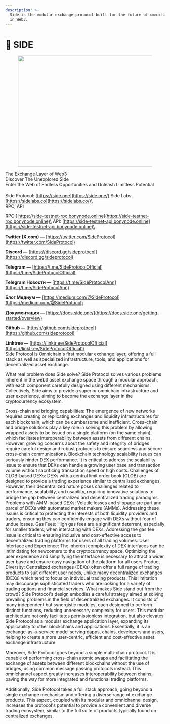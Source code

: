 ```yaml
---
description: >-
  Side is the modular exchange protocol built for the future of omnichain DeFi
  in Web3.
---
```


# 🚀 SIDE

<figure><img src="https://miro.medium.com/v2/resize:fit:1260/0*zFOT-Sli7X6s9_vV.jpg" alt="" height="351" width="700"><figcaption></figcaption></figure>

The Exchange Layer of Web3 \
Discover The Unexplored Side\
Enter the Web of Endless Opportunities and Unleash Limitless Potential\
\
Side Protocol: [https://side.one](https://side.one/) Side Labs: [https://sidelabs.co](https://sidelabs.co/)\
\
RPC, API

RPC:[ https://side-testnet-rpc.bonynode.online](https://side-testnet-rpc.bonynode.online)\
API: [https://side-testnet-api.bonynode.online](https://side-testnet-api.bonynode.online)\


**Twitter (X.com) —** [https://twitter.com/SideProtocol](https://twitter.com/SideProtocol)

**Discord —** [https://discord.gg/sideprotocol](https://discord.gg/sideprotocol)

**Telegram —** [https://t.me/SideProtocolOfficial](https://t.me/SideProtocolOfficial)

**Telegram Новости —** [https://t.me/SideProtocolAnn](https://t.me/SideProtocolAnn)

**Блог Медиум —** [https://medium.com/@SideProtocol](https://medium.com/@SideProtocol)

**Документация —** [https://docs.side.one/](https://docs.side.one/getting-started/overview)

**Github —** [https://github.com/sideprotocol](https://github.com/sideprotocol)

**Linktree —** [https://linktr.ee/SideProtocolOfficial](https://linktr.ee/SideProtocolOfficial)\
\
Side Protocol is Omnichain's first modular exchange layer, offering a full stack as well as specialized infrastructure, tools, and applications for decentralized asset exchange.

What real problem does Side solve? Side Protocol solves various problems inherent in the web3 asset exchange space through a modular approach, with each component carefully designed using different mechanisms. Collectively, Side aims to provide a superior omnichain infrastructure and user experience, aiming to become the exchange layer in the cryptocurrency ecosystem.

Cross-chain and bridging capabilities: The emergence of new networks requires creating or replicating exchanges and liquidity infrastructures for each blockchain, which can be cumbersome and inefficient. Cross-chain and bridge solutions play a key role in solving this problem by allowing wrapped assets to be issued on a single platform (on the same chain), which facilitates interoperability between assets from different chains. However, growing concerns about the safety and integrity of bridges require careful design and robust protocols to ensure seamless and secure cross-chain communications. Blockchain technology scalability issues can seriously hinder DEX performance. It is critical to address the scalability issue to ensure that DEXs can handle a growing user base and transaction volume without sacrificing transaction speed or high costs. Challenges of CLOB-based DEXs: DEXs with a central limit order book (CLOB) are designed to provide a trading experience similar to centralized exchanges. However, their decentralized nature poses challenges related to performance, scalability, and usability, requiring innovative solutions to bridge the gap between centralized and decentralized trading paradigms. Problems with AMM-based DEXs: Volatile losses and slippage are part and parcel of DEXs with automated market makers (AMMs). Addressing these issues is critical to protecting the interests of both liquidity providers and traders, ensuring they can confidently engage with DEXs without fear of undue losses. Gas Fees: High gas fees are a significant deterrent, especially for smaller traders, when interacting with DEXs. Addressing the gas fee issue is critical to ensuring inclusive and cost-effective access to decentralized trading platforms for users of all trading volumes. User Interface and Experience: The inherent complexity of DEX interfaces can be intimidating for newcomers to the cryptocurrency space. Optimizing the user experience and simplifying the interface is necessary to attract a wider user base and ensure easy navigation of the platform for all users Product Diversity: Centralized exchanges (CEXs) often offer a full range of trading products to suit different user needs, unlike many decentralized exchanges (DEXs) which tend to focus on individual trading products. This limitation may discourage sophisticated traders who are looking for a variety of trading options and financial services. What makes Side stand out from the crowd? Side Protocol's design embodies a careful strategy aimed at solving prevailing problems in the field of decentralized exchanges. It consists of many independent but synergistic modules, each designed to perform distinct functions, reducing unnecessary complexity for users. This modular architecture not only facilitates permissionless integration, but also elevates Side Protocol as a modular exchange application layer, expanding its applicability to other blockchains and applications. Essentially, it is an exchange-as-a-service model serving dapps, chains, developers and users, helping to create a more user-centric, efficient and cost-effective asset exchange infrastructure.

Moreover, Side Protocol goes beyond a simple multi-chain protocol. It is capable of performing cross-chain atomic swaps and facilitating the exchange of assets between different blockchains without the use of bridges, using common message passing protocols instead. This omnichannel aspect greatly increases interoperability between chains, paving the way for more integrated and functional trading platforms.

Additionally, Side Protocol takes a full stack approach, going beyond a single exchange mechanism and offering a diverse range of exchange products. This aspect, coupled with its modular and omnichannel design, increases the protocol's potential to provide a convenient and diverse trading ecosystem, similar to the full suite of products typically found on centralized exchanges.
